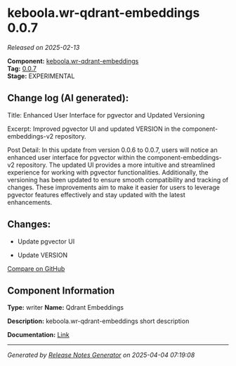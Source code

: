 #  keboola.wr-qdrant-embeddings 0.0.7

_Released on 2025-02-13_

**Component:** [keboola.wr-qdrant-embeddings](https://github.com/keboola/component-embeddings-v2)  
**Tag:** [0.0.7](https://github.com/keboola/component-embeddings-v2/releases/tag/0.0.7)  
**Stage:** EXPERIMENTAL


## Change log (AI generated):
Title:
Enhanced User Interface for pgvector and Updated Versioning

Excerpt:
Improved pgvector UI and updated VERSION in the component-embeddings-v2 repository.

Post Detail:
In this update from version 0.0.6 to 0.0.7, users will notice an enhanced user interface for pgvector within the component-embeddings-v2 repository. The updated UI provides a more intuitive and streamlined experience for working with pgvector functionalities. Additionally, the versioning has been updated to ensure smooth compatibility and tracking of changes. These improvements aim to make it easier for users to leverage pgvector features effectively and stay updated with the latest enhancements.



## Changes:



- Update pgvector UI 




- Update VERSION 



[Compare on GitHub](https://github.com/keboola/component-embeddings-v2/compare/0.0.6...0.0.7)



## Component Information
**Type:** writer
**Name:** Qdrant Embeddings

**Description:** keboola.wr-qdrant-embeddings short description


**Documentation:** [Link](https://github.com/keboola/component-embeddings-v2/blob/master/README.md)



---
_Generated by [Release Notes Generator](https://github.com/keboola/release-notes-generator)
on 2025-04-04 07:19:08_